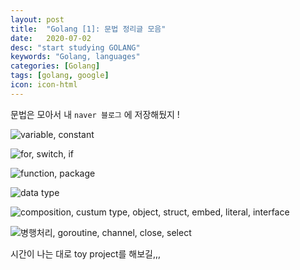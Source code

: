 ```yaml
---
layout: post
title:  "Golang [1]: 문법 정리글 모음"
date:   2020-07-02
desc: "start studying GOLANG"
keywords: "Golang, languages"
categories: [Golang]
tags: [golang, google]
icon: icon-html
---
```



문법은 모아서 내 `naver 블로그` 에 저장해뒀지 !

![variable, constant](https://blog.naver.com/hihello0426/222019045837)

![for, switch, if](https://blog.naver.com/hihello0426/222019087349)

![function, package](https://blog.naver.com/hihello0426/222019155377)

![data type](https://blog.naver.com/hihello0426/222019172102)

![composition, custum type, object, struct, embed, literal, interface](https://blog.naver.com/hihello0426/222019301771)

![병행처리, goroutine, channel, close, select](https://blog.naver.com/hihello0426/222019309621)


시간이 나는 대로 toy project를 해보길,,,
